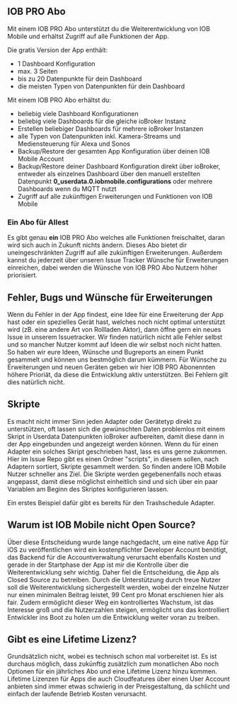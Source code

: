 ## IOB PRO Abo
Mit einem IOB PRO Abo unterstützt du die Weiterentwicklung von IOB Mobile und erhältst Zugriff auf alle Funktionen der App.

Die gratis Version der App enthält:
* 1 Dashboard Konfiguration
* max. 3 Seiten
* bis zu 20 Datenpunkte für dein Dashboard
* die meisten Typen von Datenpunkten für dein Dashboard

Mit einem IOB PRO Abo erhältst du:
* beliebig viele Dashboard Konfigurationen
* beliebig viele Dashboards für die gleiche ioBroker Instanz
* Erstellen beliebiger Dashboards für mehrere ioBroker Instanzen
* alle Typen von Datenpunkten inkl. Kamera-Streams und Mediensteuerung für Alexa und Sonos
* Backup/Restore der gesamten App Konfiguration über deinen IOB Mobile Account
* Backup/Restore deiner Dashboard Konfiguration direkt über ioBroker, entweder als einzelnes Dashboard über den manuell erstellten Datenpunkt **0_userdata.0.iobmobile.configurations** oder mehrere Dashboards wenn du MQTT nutzt
* Zugriff auf alle zukünftigen Erweiterungen und Funktionen von IOB Mobile

### Ein Abo für Allest
Es gibt genau **ein** IOB PRO Abo welches alle Funktionen freischaltet, daran wird sich auch in Zukunft nichts ändern. Dieses Abo bietet dir uneingeschränkten Zugriff auf alle zukünftigen Erweiterungen. Außerdem kannst du jederzeit über unseren Issue Tracker Wünsche für Erweiterungen einreichen, dabei werden die Wünsche von IOB PRO Abo Nutzern höher priorisiert.

## Fehler, Bugs und Wünsche für Erweiterungen
Wenn du Fehler in der App findest, eine Idee für eine Erweiterung der App hast oder ein spezielles Gerät hast, welches noch nicht optimal unterstützt wird (zB. eine andere Art von Rollladen Aktor), dann öffne gern ein neues Issue in unserem Issuetracker. Wir finden natürlich nicht alle Fehler selbst und so mancher Nutzer kommt auf Ideen die wir selbst noch nicht hatten. So haben wir eure Ideen, Wünsche und Bugreports an einem Punkt gesammelt und können uns bestmöglich darum kümmern. Für Wünsche zu Erweiterungen und neuen Geräten geben wir hier IOB PRO Abonennten höhere Prioriät, da diese die Entwicklung aktiv unterstützen. Bei Fehlern gilt dies natürlich nicht.

## Skripte
Es macht nicht immer Sinn jeden Adapter oder Gerätetyp direkt zu unterstützen, oft lassen sich die gewünschten Daten problemlos mit einem Skript in Userdata Datenpunkten ioBroker aufbereiten, damit
diese dann in der App eingebunden und angezeigt werden können. Wenn du für einen Adapter ein solches Skript geschrieben hast, lass es uns gerne zukommen. Hier im Issue Repo gibt es einen Ordner
"scripts", in diesem sollen, nach Adaptern sortiert, Skripte gesammelt werden. So finden andere IOB Mobile Nutzer schneller ans Ziel. Die Skripte werden gegebenenfalls noch etwas angepasst, damit
diese möglichst einheitlich sind und sich über ein paar Variablen am Beginn des Skriptes konfigurieren lassen.

Ein erstes Beispiel dafür gibt es bereits für den Trashschedule Adapter.


## Warum ist IOB Mobile nicht Open Source?
Über diese Entscheidung wurde lange nachgedacht, um eine native App für iOS zu veröffentlichen wird ein kostenpflichter Developer Account benötigt, das Backend für die Accountverwaltung verursacht ebenfalls Kosten und gerade in der Startphase der App ist mir die Kontrolle über die Weiterentwicklung sehr wichtig. Daher fiel die Entscheidung, die App als Closed Source zu betreiben. Durch die Unterstützung durch treue Nutzer soll die Weiterentwicklung sichergestellt werden, wobei der einzelne Nutzer nur einen minimalen Beitrag leistet, 99 Cent pro Monat erschienen hier als fair. Zudem ermöglicht dieser Weg ein kontrolliertes Wachstum, ist das Interesse groß und die Nutzerzahlen steigen, ermöglicht uns das kontrolliert Entwickler ins Boot zu holen um die Entwicklung weiter voran zu treiben.

## Gibt es eine Lifetime Lizenz?
Grundsätzlich nicht, wobei es technisch schon mal vorbereitet ist. Es ist durchaus möglich, dass zukünftig zusätzlich zum monatlichen Abo noch Optionen für ein jährliches Abo und eine Lifetime Lizenz hinzu kommen. Lifetime Lizenzen für Apps die auch Cloudfeatures über einen User Account anbieten sind immer etwas schwierig in der Preisgestaltung, da schlicht und einfach der laufende Betrieb Kosten verursacht.

